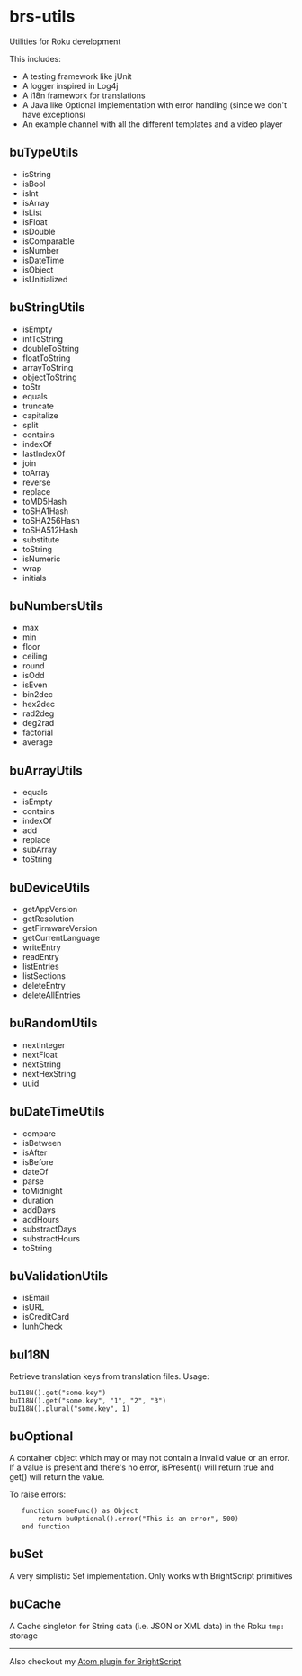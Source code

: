 # brs-utils
Utilities for Roku development

This includes:

* A testing framework like jUnit
* A logger inspired in Log4j
* A i18n framework for translations
* A Java like Optional implementation with error handling (since we don't have exceptions)
* An example channel with all the different templates and a video player

## buTypeUtils

* isString
* isBool
* isInt
* isArray
* isList
* isFloat
* isDouble
* isComparable
* isNumber
* isDateTime
* isObject
* isUnitialized

## buStringUtils

* isEmpty
* intToString
* doubleToString
* floatToString
* arrayToString
* objectToString
* toStr
* equals
* truncate
* capitalize
* split
* contains
* indexOf
* lastIndexOf
* join
* toArray
* reverse
* replace
* toMD5Hash
* toSHA1Hash
* toSHA256Hash
* toSHA512Hash
* substitute
* toString
* isNumeric
* wrap
* initials

## buNumbersUtils

* max
* min
* floor
* ceiling
* round
* isOdd
* isEven
* bin2dec
* hex2dec
* rad2deg
* deg2rad
* factorial
* average

## buArrayUtils

* equals
* isEmpty
* contains
* indexOf
* add
* replace
* subArray
* toString

## buDeviceUtils

* getAppVersion
* getResolution
* getFirmwareVersion
* getCurrentLanguage
* writeEntry
* readEntry
* listEntries
* listSections
* deleteEntry
* deleteAllEntries

## buRandomUtils

* nextInteger
* nextFloat
* nextString
* nextHexString
* uuid

## buDateTimeUtils

* compare
* isBetween
* isAfter
* isBefore
* dateOf
* parse
* toMidnight
* duration
* addDays
* addHours
* substractDays
* substractHours
* toString

## buValidationUtils

* isEmail
* isURL
* isCreditCard
* lunhCheck

## buI18N
Retrieve translation keys from translation files. Usage:

```
buI18N().get("some.key")
buI18N().get("some.key", "1", "2", "3")
buI18N().plural("some.key", 1)
```

## buOptional
A container object which may or may not contain a Invalid value or an error.
If a value is present and there's no error, isPresent() will return true
and get() will return the value.

To raise errors:

```
   function someFunc() as Object
       return buOptional().error("This is an error", 500)
   end function
```

## buSet
A very simplistic Set implementation. Only works with BrightScript primitives

## buCache
A Cache singleton for String data (i.e. JSON or XML data) in the Roku `tmp:` storage

---

Also checkout my [Atom plugin for BrightScript](https://github.com/Eldelshell/language-brs)
